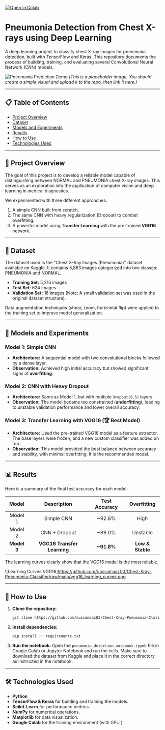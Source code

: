 [![Open In Colab](https://colab.research.google.com/assets/colab-badge.svg )](https://colab.research.google.com/github/oussamaaz03/Chest-Xray-Pneumonia-Classifier/blob/main/pneumonia_detection_notebook.ipynb )

# Pneumonia Detection from Chest X-rays using Deep Learning

A deep learning project to classify chest X-ray images for pneumonia detection, built with TensorFlow and Keras. This repository documents the process of building, training, and evaluating several Convolutional Neural Network (CNN) models.

![Pneumonia Prediction Demo](URL_TO_YOUR_DEMO_IMAGE_HERE)
*(This is a placeholder image. You should create a simple visual and upload it to the repo, then link it here.)*

---
## 📋 Table of Contents
- [Project Overview](#-project-overview)
- [Dataset](#-dataset)
- [Models and Experiments](#-models-and-experiments)
- [Results](#-results)
- [How to Use](#-how-to-use)
- [Technologies Used](#-technologies-used)

---
## 🔭 Project Overview

The goal of this project is to develop a reliable model capable of distinguishing between NORMAL and PNEUMONIA chest X-ray images. This serves as an exploration into the application of computer vision and deep learning in medical diagnostics.

We experimented with three different approaches:
1.  A simple CNN built from scratch.
2.  The same CNN with heavy regularization (Dropout) to combat overfitting.
3.  A powerful model using **Transfer Learning** with the pre-trained **VGG16** network.

---
## 💾 Dataset

The dataset used is the "Chest X-Ray Images (Pneumonia)" dataset available on Kaggle. It contains 5,863 images categorized into two classes: PNEUMONIA and NORMAL.

- **Training Set:** 5,216 images
- **Test Set:** 624 images
- **Validation Set:** 16 images (Note: A small validation set was used in the original dataset structure).

Data augmentation techniques (shear, zoom, horizontal flip) were applied to the training set to improve model generalization.

---
## 🧠 Models and Experiments

### Model 1: Simple CNN
- **Architecture:** A sequential model with two convolutional blocks followed by a dense layer.
- **Observation:** Achieved high initial accuracy but showed significant signs of **overfitting**.

### Model 2: CNN with Heavy Dropout
- **Architecture:** Same as Model 1, but with multiple `Dropout(0.5)` layers.
- **Observation:** The model became too constrained (**underfitting**), leading to unstable validation performance and lower overall accuracy.

### Model 3: Transfer Learning with VGG16 (🏆 Best Model)
- **Architecture:** Used the pre-trained VGG16 model as a feature extractor. The base layers were frozen, and a new custom classifier was added on top.
- **Observation:** This model provided the best balance between accuracy and stability, with minimal overfitting. It is the recommended model.

---
## 📊 Results

Here is a summary of the final test accuracy for each model:

| Model      | Description               | Test Accuracy | Overfitting |
| :---------:| :------------------------:| :-----------: | :---------: |
| Model 1    | Simple CNN                | ~92.8%        | High        |
| Model 2    | CNN + Dropout             | ~88.0%        | Unstable    |
| **Model 3**|**VGG16 Transfer Learning**|  **~91.8%**   |**Low & Stable**|

The learning curves clearly show that the VGG16 model is the most reliable.

![Learning Curves VGG16]https://github.com/oussamaaz03/Chest-Xray-Pneumonia-Classifier/raw/main/vgg16_learning_curves.png

---

## 🚀 How to Use

1.  **Clone the repository:**
    ```bash
    git clone https://github.com/oussamaaz03/Chest-Xray-Pneumonia-Classifier.git
    ```
2.  **Install dependencies:**
    ```bash
    pip install -r requirements.txt
    ```
3.  **Run the notebook:**
    Open the `pneumonia_detection_notebook.ipynb` file in Google Colab or Jupyter Notebook and run the cells. Make sure to download the dataset from Kaggle and place it in the correct directory as instructed in the notebook.

---

## 🛠️ Technologies Used
- **Python**
- **TensorFlow & Keras** for building and training the models.
- **Scikit-Learn** for performance metrics.
- **NumPy** for numerical operations.
- **Matplotlib** for data visualization.
- **Google Colab** for the training environment (with GPU ).
